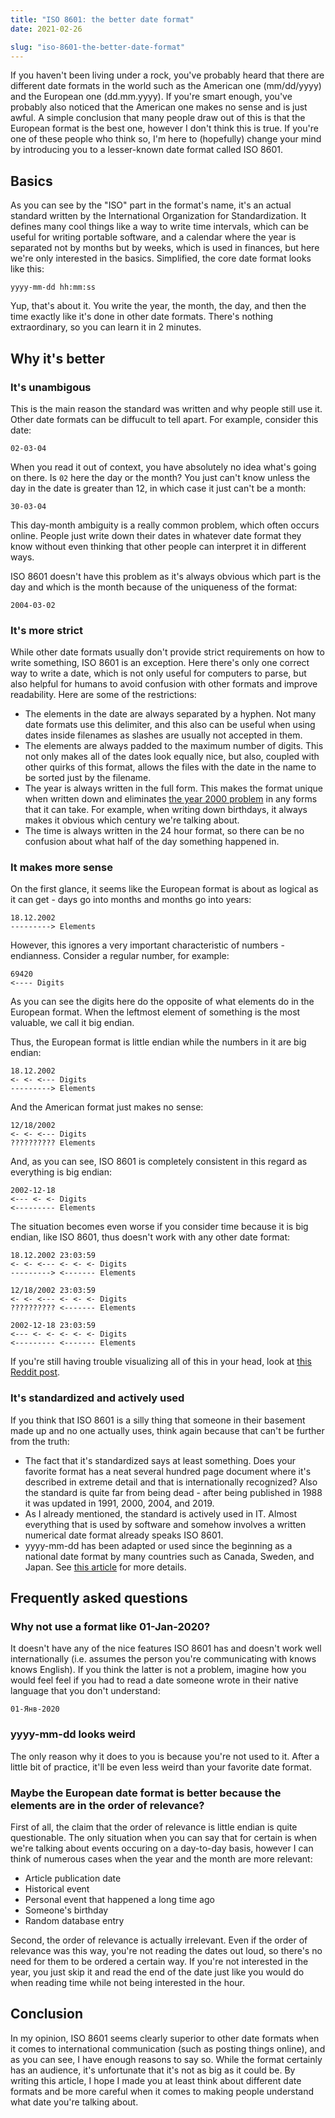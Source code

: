 ```yaml
---
title: "ISO 8601: the better date format"
date: 2021-02-26

slug: "iso-8601-the-better-date-format"
---
```


If you haven't been living under a rock, you've probably heard that
there are different date formats in the world such as the American one
(mm/dd/yyyy) and the European one (dd.mm.yyyy). If you're smart
enough, you've probably also noticed that the American one makes no
sense and is just awful. A simple conclusion that many people draw out
of this is that the European format is the best one, however I don't
think this is true. If you're one of these people who think so, I'm
here to (hopefully) change your mind by introducing you to a
lesser-known date format called ISO 8601.

## Basics

As you can see by the "ISO" part in the format's name, it's an actual
standard written by the International Organization for
Standardization. It defines many cool things like a way to write time
intervals, which can be useful for writing portable software, and a
calendar where the year is separated not by months but by weeks, which
is used in finances, but here we're only interested in the basics.
Simplified, the core date format looks like this:

```
yyyy-mm-dd hh:mm:ss
```

Yup, that's about it. You write the year, the month, the day, and then
the time exactly like it's done in other date formats. There's nothing
extraordinary, so you can learn it in 2 minutes.

## Why it's better

### It's unambigous

This is the main reason the standard was written and why people still
use it. Other date formats can be diffucult to tell apart. For
example, consider this date:

```
02-03-04
```

When you read it out of context, you have absolutely no idea what's
going on there. Is `02` here the day or the month? You just can't know
unless the day in the date is greater than 12, in which case it just
can't be a month:

```
30-03-04
```

This day-month ambiguity is a really common problem, which often
occurs online. People just write down their dates in whatever date
format they know without even thinking that other people can interpret
it in different ways.

ISO 8601 doesn't have this problem as it's always obvious which part
is the day and which is the month because of the uniqueness of the
format:

```
2004-03-02
```

### It's more strict

While other date formats usually don't provide strict requirements on
how to write something, ISO 8601 is an exception. Here there's only
one correct way to write a date, which is not only useful for
computers to parse, but also helpful for humans to avoid confusion
with other formats and improve readability. Here are some of the
restrictions:

* The elements in the date are always separated by a hyphen. Not many
  date formats use this delimiter, and this also can be useful when
  using dates inside filenames as slashes are usually not accepted in
  them.
* The elements are always padded to the maximum number of digits. This
  not only makes all of the dates look equally nice, but also, coupled
  with other quirks of this format, allows the files with the date in
  the name to be sorted just by the filename.
* The year is always written in the full form. This makes the format
  unique when written down and  eliminates [the year 2000 problem] in
  any forms that it can take. For example, when writing down
  birthdays, it always makes it obvious which century we're talking
  about.
* The time is always written in the 24 hour format, so there can be no
  confusion about what half of the day something happened in.

[the year 2000 problem]: https://en.wikipedia.org/wiki/Year_2000_problem

### It makes more sense

On the first glance, it seems like the European format is about as
logical as it can get - days go into months and months go into years:

```
18.12.2002
---------> Elements
```

However, this ignores a very important characteristic of numbers -
endianness. Consider a regular number, for example:

```
69420
<---- Digits
```

As you can see the digits here do the opposite of what elements do in
the European format. When the leftmost element of something is the
most valuable, we call it big endian.

Thus, the European format is little endian while the numbers in it are
big endian:

```
18.12.2002
<- <- <--- Digits
---------> Elements
```

And the American format just makes no sense:

```
12/18/2002
<- <- <--- Digits
?????????? Elements
```

And, as you can see, ISO 8601 is completely consistent in this regard
as everything is big endian:

```
2002-12-18
<--- <- <- Digits
<--------- Elements
```

The situation becomes even worse if you consider time because it is
big endian, like ISO 8601, thus doesn't work with any other date
format:

```
18.12.2002 23:03:59
<- <- <--- <- <- <- Digits
---------> <------- Elements

12/18/2002 23:03:59
<- <- <--- <- <- <- Digits
?????????? <------- Elements

2002-12-18 23:03:59
<--- <- <- <- <- <- Digits
<--------- <------- Elements
```

If you're still having trouble visualizing all of this in your head,
look at [this Reddit post].

[this Reddit post]: https://www.reddit.com/r/ISO8601/comments/ln33j2/datetime_format_by_region_visualised_v3_thanks/

### It's standardized and actively used

If you think that ISO 8601 is a silly thing that someone in their
basement made up and no one actually uses, think again because that
can't be further from the truth:

* The fact that it's standardized says at least something. Does your
  favorite format has a neat several hundred page document where it's
  described in extreme detail and that is internationally recognized?
  Also the standard is quite far from being dead - after being
  published in 1988 it was updated in 1991, 2000, 2004, and 2019.
* As I already mentioned, the standard is actively used in IT.
  Almost everything that is used by software and somehow involves a
  written numerical date format already speaks ISO 8601.
* yyyy-mm-dd has been adapted or used since the beginning as a
  national date format by many countries such as Canada, Sweden, and
  Japan. See [this article] for more details.

[this article]: https://en.wikipedia.org/wiki/Date_format_by_country

## Frequently asked questions

### Why not use a format like 01-Jan-2020?

It doesn't have any of the nice features ISO 8601 has and doesn't work
well internationally (i.e. assumes the person you're communicating
with knows knows English). If you think the latter is not a problem,
imagine how you would feel feel if you had to read a date someone
wrote in their native language that you don't understand:

```
01-Янв-2020
```

### yyyy-mm-dd looks weird

The only reason why it does to you is because you're not used to it.
After a little bit of practice, it'll be even less weird than your
favorite date format.

### Maybe the European date format is better because the elements are in the  order of relevance?

First of all, the claim that the order of relevance is little endian
is quite questionable. The only situation when you can say that for
certain is when we're talking about events occuring on a day-to-day
basis, however I can think of numerous cases when the year and the
month are more relevant:

* Article publication date
* Historical event
* Personal event that happened a long time ago
* Someone's birthday
* Random database entry

Second, the order of relevance is actually irrelevant. Even if the
order of relevance was this way, you're not reading the dates out
loud, so there's no need for them to be ordered a certain way. If
you're not interested in the year, you just skip it and read the end
of the date just like you would do when reading time while not being
interested in the hour.

## Conclusion

In my opinion, ISO 8601 seems clearly superior to other date formats
when it comes to international communication (such as posting things
online), and as you can see, I have enough reasons to say so. While
the format certainly has an audience, it's unfortunate that it's not
as big as it could be. By writing this article, I hope I made you at
least think about different date formats and be more careful when it
comes to making people understand what date you're talking about.
